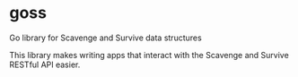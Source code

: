 # goss
Go library for Scavenge and Survive data structures

This library makes writing apps that interact with the Scavenge and Survive RESTful API easier.
